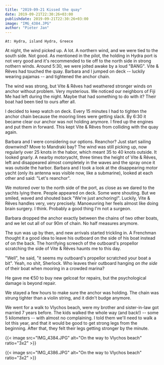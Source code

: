 ```yaml
---
title: "2019-09-21 Kissed the quay"
date: 2019-09-21T22:30:26+03:00
publishdate: 2019-09-21T22:30:26+03:00
image: "IMG_4384.JPG"
author: "Pieter Jan"
---
```


`At: Hydra, island Hydra, Greece`

At night, the wind picked up. A lot. A northern wind, and we were tied to the south side. Not good. As mentioned in the pilot, the holding in Hydra port is not very good and it's recommended to tie off to the north side in strong nothern winds. Around 5:30, we were jolted awake by a loud "BANG". Vite & Rêves had touched the quay. Barbara and I jumped on deck -- luckily wearing pajamas -- and tightened the anchor chain.

The wind was strong, but Vite & Rêves had weathered stronger winds on anchor without problem. Very mysterious. We noticed our neighbors of Fiji Me had left during the night. Maybe that had something to do with it? Their boat had been tied to ours after all.

I decided to keep watch on deck. Every 15 minutes I had to tighten the anchor chain because the mooring lines were getting slack. By 6:30 it became clear our anchor was not holding anymore. I fired up the engines and put them in forward. This kept Vite & Rêves from colliding with the quay again.

Barbara and I were considering our options. Reanchor? Just start sailing downwind? Move to Mandraki bay? The wind was still picking up, now regularly over 25 knots in the habor, which meant 35 to 40 knots outside. It looked gnarly. A nearby motoryacht, three times the height of Vite & Rêves, left and disappeared almost completely in the waves and the spray once it was outside the harbor. Barbara and I took a look at the disappearing motor yacht (only its antenna was visible now, like a submarine), looked at each other and said: "Let's reanchor".

We motored over to the north side of the port, as close as we dared to the yachts lying there. People appeared on deck. Some were shouting. But we smiled, waved and shouted back "We're just anchoring!". Luckily, Vite & Rêves handles very, very precisely. Manoeuvring her feels almost like doing brain surgery. I think. Probably a good thing I'm not a surgeon.

Barbara dropped the anchor exactly between the chains of two other boats, and we let out all of our 90m of chain. No half measures anymore.

The sun was up by then, and new arrivals started trickling in. A Frenchman thought it a good idea to leave his outboard on the side of his boat instead of on the back. The horrifying screech of the outboard's propellor scratching the side of Vite & Rêves haunts me to this day.

"Well", he said, "it seems my outboard's propellor scratched your boat a bit". Yeah, no shit, Sherlock. Who leaves their outboard hanging _on the side_ of their boat when mooring in a crowded marina?

He gave me €50 to buy new gelcoat for repairs, but the psychological damage is beyond repair.

We stayed a few hours to make sure the anchor was holding. The chain was strung tighter than a violin string, and it didn't budge anymore.

We went for a walk to Vlychos beach, were my brother and sister-in-law got married 7 years before. The kids walked the whole way (and back!) -- some 5 kilometers -- with almost no complaining. I told them we'll need to walk a lot this year, and that it would be good to get strong legs from the beginning. After that, they felt their legs getting stronger by the minute.

{{< image src="IMG_4384.JPG" alt="On the way to Vlychos beach" ratio="3x2" >}}

{{< image src="IMG_4386.JPG" alt="On the way to Vlychos beach" ratio="3x2" >}}
